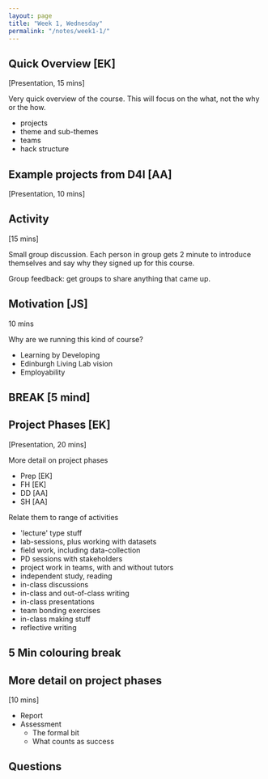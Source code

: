 ```yaml
---
layout: page
title: "Week 1, Wednesday"
permalink: "/notes/week1-1/"
---
```



## Quick Overview [EK]

[Presentation, 15 mins]

Very quick overview of the course. This will focus on the what, not the why or the how.

* projects
* theme and sub-themes
* teams
* hack structure


## Example projects from D4I [AA]

[Presentation, 10 mins]

## Activity

[15 mins]


Small group discussion. Each person in group gets 2 minute to introduce themselves and say why they signed up for this course.


Group feedback: get groups to share anything that came up.

## Motivation [JS]

10 mins 

Why are we running this kind of course?

* Learning by Developing
* Edinburgh Living Lab vision
* Employability

## BREAK [5 mind]

## Project Phases [EK]

[Presentation, 20 mins]

More detail on project phases

* Prep [EK]
* FH [EK]
* DD [AA]
* SH [AA]

Relate them to range of activities

* 'lecture' type stuff
* lab-sessions, plus working with datasets
* field work, including data-collection
* PD sessions with stakeholders
* project work in teams, with and without tutors
* independent study, reading
* in-class discussions
* in-class and out-of-class writing
* in-class presentations
* team bonding exercises
* in-class making stuff
* reflective writing

## 5 Min colouring break

## More detail on project phases
[10 mins]

* Report
* Assessment
	* The formal bit
	* What counts as success

## Questions


